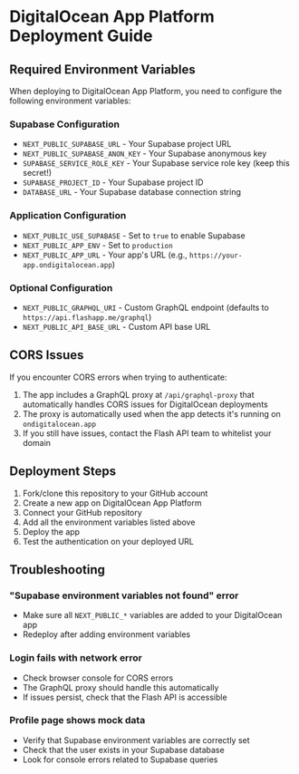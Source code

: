 # DigitalOcean App Platform Deployment Guide

## Required Environment Variables

When deploying to DigitalOcean App Platform, you need to configure the following environment variables:

### Supabase Configuration
- `NEXT_PUBLIC_SUPABASE_URL` - Your Supabase project URL
- `NEXT_PUBLIC_SUPABASE_ANON_KEY` - Your Supabase anonymous key
- `SUPABASE_SERVICE_ROLE_KEY` - Your Supabase service role key (keep this secret!)
- `SUPABASE_PROJECT_ID` - Your Supabase project ID
- `DATABASE_URL` - Your Supabase database connection string

### Application Configuration
- `NEXT_PUBLIC_USE_SUPABASE` - Set to `true` to enable Supabase
- `NEXT_PUBLIC_APP_ENV` - Set to `production`
- `NEXT_PUBLIC_APP_URL` - Your app's URL (e.g., `https://your-app.ondigitalocean.app`)

### Optional Configuration
- `NEXT_PUBLIC_GRAPHQL_URI` - Custom GraphQL endpoint (defaults to `https://api.flashapp.me/graphql`)
- `NEXT_PUBLIC_API_BASE_URL` - Custom API base URL

## CORS Issues

If you encounter CORS errors when trying to authenticate:

1. The app includes a GraphQL proxy at `/api/graphql-proxy` that automatically handles CORS issues for DigitalOcean deployments
2. The proxy is automatically used when the app detects it's running on `ondigitalocean.app`
3. If you still have issues, contact the Flash API team to whitelist your domain

## Deployment Steps

1. Fork/clone this repository to your GitHub account
2. Create a new app on DigitalOcean App Platform
3. Connect your GitHub repository
4. Add all the environment variables listed above
5. Deploy the app
6. Test the authentication on your deployed URL

## Troubleshooting

### "Supabase environment variables not found" error
- Make sure all `NEXT_PUBLIC_*` variables are added to your DigitalOcean app
- Redeploy after adding environment variables

### Login fails with network error
- Check browser console for CORS errors
- The GraphQL proxy should handle this automatically
- If issues persist, check that the Flash API is accessible

### Profile page shows mock data
- Verify that Supabase environment variables are correctly set
- Check that the user exists in your Supabase database
- Look for console errors related to Supabase queries